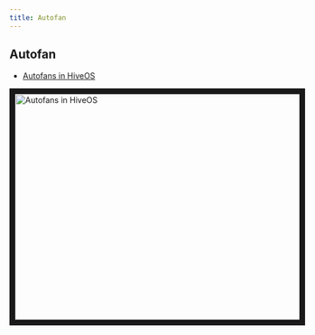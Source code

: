```yaml
---
title: Autofan
---
```


## Autofan
- <a href="https://www.youtube.com/watch?v=WMKMfwq9m2g">Autofans in HiveOS</a>

<a href="http://www.youtube.com/watch?feature=player_embedded&v=WMKMfwq9m2g
" target="_blank"><img src="http://img.youtube.com/vi/WMKMfwq9m2g/0.jpg"
alt="Autofans in HiveOS" width="630" height="400" border="10" /></a>
